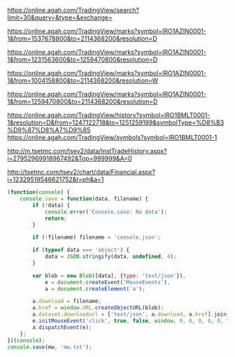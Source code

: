 https://online.agah.com/TradingView/search?limit=30&query=&type=&exchange=

https://online.agah.com/TradingView/marks?symbol=IRO1AZIN0001-1&from=1537678800&to=2114368200&resolution=D 

https://online.agah.com/TradingView/marks?symbol=IRO1AZIN0001-1&from=1231563600&to=1259470800&resolution=D 

https://online.agah.com/TradingView/marks?symbol=IRO1AZIN0001-1&from=1004158800&to=2114368200&resolution=W 

https://online.agah.com/TradingView/marks?symbol=IRO1AZIN0001-1&from=1259470800&to=2114368200&resolution=D

https://online.agah.com/TradingView/history?symbol=IRO1BMLT0001-1&resolution=D&from=1247122718&to=1251259199&symbolType=%D8%B3%D9%87%D8%A7%D9%85 https://online.agah.com/TradingView/symbols?symbol=IRO1BMLT0001-1

http://m.tsetmc.com/tsev2/data/InstTradeHistory.aspx?i=27952969918967492&Top=999999&A=0


http://tsetmc.com/tsev2/chart/data/Financial.aspx?i=12329519546621752&t=ph&a=1


```javascript
(function(console) {
	console.save = function(data, filename) {
		if (!data) {
			console.error('Console.save: No data');
			return;
		}

		if (!filename) filename = 'console.json';

		if (typeof data === 'object') {
			data = JSON.stringify(data, undefined, 4);
		}

		var blob = new Blob([data], {type: 'text/json'}),
			e = document.createEvent('MouseEvents'),
			a = document.createElement('a');

		a.download = filename;
		a.href = window.URL.createObjectURL(blob);
		a.dataset.downloadurl = ['text/json', a.download, a.href].join(':');
		e.initMouseEvent('click', true, false, window, 0, 0, 0, 0, 0, false, false, false, false, 0, null);
		a.dispatchEvent(e);
	};
})(console);
console.save(mw, 'mw.txt');
```

